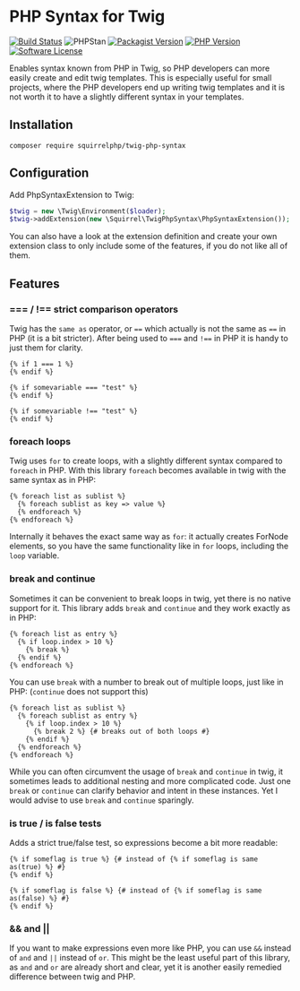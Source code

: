 PHP Syntax for Twig
===================

[![Build Status](https://img.shields.io/travis/com/squirrelphp/twig-php-syntax.svg)](https://travis-ci.com/squirrelphp/twig-php-syntax) ![PHPStan](https://img.shields.io/badge/style-level%207-success.svg?style=flat-round&label=phpstan) [![Packagist Version](https://img.shields.io/packagist/v/squirrelphp/twig-php-syntax.svg?style=flat-round)](https://packagist.org/packages/squirrelphp/twig-php-syntax) [![PHP Version](https://img.shields.io/packagist/php-v/squirrelphp/twig-php-syntax.svg)](https://packagist.org/packages/squirrelphp/twig-php-syntax) [![Software License](https://img.shields.io/badge/license-MIT-success.svg?style=flat-round)](LICENSE)

Enables syntax known from PHP in Twig, so PHP developers can more easily create and edit twig templates. This is especially useful for small projects, where the PHP developers end up writing twig templates and it is not worth it to have a slightly different syntax in your templates.

Installation
------------

    composer require squirrelphp/twig-php-syntax

Configuration
-------------

Add PhpSyntaxExtension to Twig:

```php
$twig = new \Twig\Environment($loader);
$twig->addExtension(new \Squirrel\TwigPhpSyntax\PhpSyntaxExtension());
```

You can also have a look at the extension definition and create your own extension class to only include some of the features, if you do not like all of them.

Features
--------

### === / !== strict comparison operators

Twig has the `same as` operator, or `==` which actually is not the same as `==` in PHP (it is a bit stricter). After being used to `===` and `!==` in PHP it is handy to just them for clarity.

```twig
{% if 1 === 1 %}
{% endif %}

{% if somevariable === "test" %}
{% endif %}

{% if somevariable !== "test" %}
{% endif %}
```

### foreach loops

Twig uses `for` to create loops, with a slightly different syntax compared to `foreach` in PHP. With this library `foreach` becomes available in twig with the same syntax as in PHP:

```twig
{% foreach list as sublist %}
  {% foreach sublist as key => value %}
  {% endforeach %}
{% endforeach %}
```

Internally it behaves the exact same way as `for`: it actually creates ForNode elements, so you have the same functionality like in `for` loops, including the `loop` variable.

### break and continue

Sometimes it can be convenient to break loops in twig, yet there is no native support for it. This library adds `break` and `continue` and they work exactly as in PHP:

```twig
{% foreach list as entry %}
  {% if loop.index > 10 %}
    {% break %}
  {% endif %}
{% endforeach %}
```

You can use `break` with a number to break out of multiple loops, just like in PHP: (`continue` does not support this)

```twig
{% foreach list as sublist %}
  {% foreach sublist as entry %}
    {% if loop.index > 10 %}
      {% break 2 %} {# breaks out of both loops #}
    {% endif %}
  {% endforeach %}
{% endforeach %}
```

While you can often circumvent the usage of `break` and `continue` in twig, it sometimes leads to additional nesting and more complicated code. Just one `break` or `continue` can clarify behavior and intent in these instances. Yet I would advise to use `break` and `continue` sparingly.

### is true / is false tests

Adds a strict true/false test, so expressions become a bit more readable:

```twig
{% if someflag is true %} {# instead of {% if someflag is same as(true) %} #}
{% endif %}

{% if someflag is false %} {# instead of {% if someflag is same as(false) %} #}
{% endif %}
```

### && and ||

If you want to make expressions even more like PHP, you can use `&&` instead of `and` and `||` instead of `or`. This might be the least useful part of this library, as `and` and `or` are already short and clear, yet it is another easily remedied difference between twig and PHP.